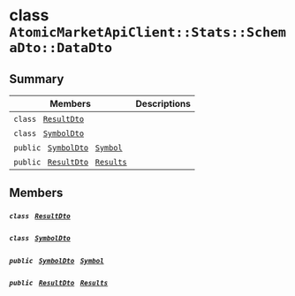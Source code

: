 # class `AtomicMarketApiClient::Stats::SchemaDto::DataDto` 

## Summary

 Members                                | Descriptions                                
----------------------------------------|---------------------------------------------
`class ` [`ResultDto`](AtomicMarketApiClient--Stats--SchemaDto--DataDto--ResultDto.md)        | 
`class ` [`SymbolDto`](AtomicMarketApiClient--Stats--SchemaDto--DataDto--SymbolDto.md)        | 
`public ` [`SymbolDto`](AtomicMarketApiClient--Stats--SchemaDto--DataDto--SymbolDto.md)` ` [`Symbol`](#class_atomic_market_api_client_1_1_stats_1_1_schema_dto_1_1_data_dto_1a10788cdb2d6d32f8a4b33f075a7e3925) | 
`public ` [`ResultDto`](AtomicMarketApiClient--Stats--SchemaDto--DataDto--ResultDto.md)` ` [`Results`](#class_atomic_market_api_client_1_1_stats_1_1_schema_dto_1_1_data_dto_1ae53b057151d39a8ddfa1d9cfd49ff7ed) | 

## Members

##### `class ` [`ResultDto`](AtomicMarketApiClient--Stats--SchemaDto--DataDto--ResultDto.md) 

##### `class ` [`SymbolDto`](AtomicMarketApiClient--Stats--SchemaDto--DataDto--SymbolDto.md) 

##### `public ` [`SymbolDto`](AtomicMarketApiClient--Stats--SchemaDto--DataDto--SymbolDto.md)` ` [`Symbol`](#class_atomic_market_api_client_1_1_stats_1_1_schema_dto_1_1_data_dto_1a10788cdb2d6d32f8a4b33f075a7e3925) 

##### `public ` [`ResultDto`](AtomicMarketApiClient--Stats--SchemaDto--DataDto--ResultDto.md)` ` [`Results`](#class_atomic_market_api_client_1_1_stats_1_1_schema_dto_1_1_data_dto_1ae53b057151d39a8ddfa1d9cfd49ff7ed) 

